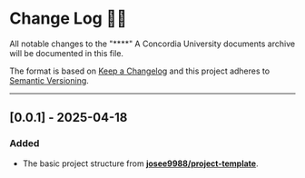 <!-- markdownlint-disable MD024-->
# **Change Log** 📜📝

All notable changes to the "****" A Concordia University documents archive will be documented in this file.

The format is based on [Keep a Changelog](https://keepachangelog.com/en/1.0.0/) and this project adheres to [Semantic Versioning](https://semver.org/spec/v2.0.0.html).

---

## [**0.0.1**] - 2025-04-18

### Added

* The basic project structure from **[josee9988/project-template](https://github.com/Josee9988/project-template)**.
